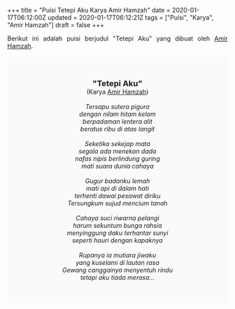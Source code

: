 +++
title = "Puisi Tetepi Aku Karya Amir Hamzah"
date = 2020-01-17T06:12:00Z
updated = 2020-01-17T06:12:21Z
tags = ["Puisi", "Karya", "Amir Hamzah"]
draft = false
+++

<div dir="ltr" style="text-align: left;" trbidi="on"><div style="text-align: justify;">Berikut ini adalah puisi berjudul "Tetepi Aku" yang dibuat oleh <a href="https://ensiklopedia.kemdikbud.go.id/sastra/artikel/Amir_Hamzah" target="_blank">Amir Hamzah</a>. </div><br /><div style="background: #FAFAFA; font-size: 14px; height: auto; margin: 0 auto; padding: 50px; text-align: center; width: auto;"><span style="font-size: 18px;"><b>"Tetepi Aku"</b></span><br />(Karya <a href="https://www.sekata.web.id/tags/amir-hamzah" target="_blank">Amir Hamzah</a>) <br /><br /><i>Tersapu sutera pigura<br />dengan nilam hitam kelam<br />berpadaman lentera alit<br />beratus ribu di atas langit<br /><br />Seketika sekejap mata<br />segala ada menekan dada<br />nafas nipis berlindung guring<br />mati suara dunia cahaya<br /><br />Gugur badanku lemah<br />mati api di dalam hati<br />terhenti dawai pesawat diriku<br />Tersungkum sujud mencium tanah<br /><br />Cahaya suci riwarna pelangi<br />harum sekuntum bunga rahsia<br />menyinggung daku terhantar sunyi<br />seperti hauri dengan kapaknya<br /><br />Rupanya ia mutiara jiwaku<br />yang kuselami di lautan rasa<br />Gewang canggainya menyentuh rindu<br />tetapi aku tiada merasa...</i> </div></div>

